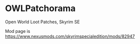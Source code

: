 # OWLPatchorama
Open World Loot Patches, Skyrim SE

Mod page is https://www.nexusmods.com/skyrimspecialedition/mods/82947
